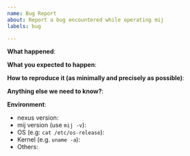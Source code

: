 ```yaml
---
name: Bug Report
about: Report a bug encountered while operating mij
labels: bug

---
```


<!-- Please use this template while reporting a bug and provide as much info as possible. Not doing so may result in your bug not being addressed in a timely manner. Thanks!

If the matter is security related, please disclose it privately by sending an email to chocolatey030@gmail.com
-->


**What happened**:

**What you expected to happen**:

**How to reproduce it (as minimally and precisely as possible)**:

**Anything else we need to know?**:

**Environment**:
- nexus version:
- mij version (use `mij -v`):
- OS (e.g: `cat /etc/os-release`):
- Kernel (e.g. `uname -a`):
- Others:
